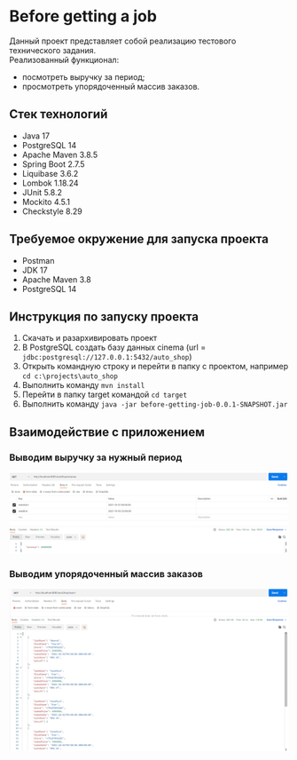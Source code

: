 # Before getting a job

Данный проект представляет собой реализацию тестового технического задания.  
Реализованный функционал:
* посмотреть выручку за период;
* просмотреть упорядоченный массив заказов.

## Стек технологий
* Java 17
* PostgreSQL 14
* Apache Maven 3.8.5
* Spring Boot 2.7.5
* Liquibase 3.6.2
* Lombok 1.18.24
* JUnit 5.8.2
* Mockito 4.5.1
* Checkstyle 8.29

## Требуемое окружение для запуска проекта
* Postman
* JDK 17
* Apache Maven 3.8
* PostgreSQL 14

## Инструкция по запуску проекта
1) Скачать и разархивировать проект
2) В PostgreSQL создать базу данных cinema (url = `jdbc:postgresql://127.0.0.1:5432/auto_shop`)
3) Открыть командную строку и перейти в папку с проектом, например `cd c:\projects\auto_shop`
4) Выполнить команду `mvn install`
5) Перейти в папку target командой `cd target`
6) Выполнить команду `java -jar before-getting-job-0.0.1-SNAPSHOT.jar`

## Взаимодействие с приложением

### Выводим выручку за нужный период
![img.png](img/revenue.png)

### Выводим упорядоченный массив заказов
![img.png](img/report.png)